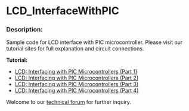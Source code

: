 # LCD_InterfaceWithPIC
<h3>Description:</h3>
Sample code for LCD interface with PIC microcontroller. Please visit our tutorial sites for full explanation and circuit connections. <br/>

<b>Tutorial:</b>
<ul>
<li><a href="http://tutorial.cytron.com.my/2012/02/04/lcd-interfacing-with-pic-microcontrollers-part-1/" target="_blank">LCD: Interfacing with PIC Microcontrollers (Part 1)</a></li>
<li><a href="http://tutorial.cytron.com.my/2012/03/14/lcd-interfacing-with-pic-microcontrollers-part-2/" target="_blank">LCD: Interfacing with PIC Microcontrollers (Part 2)</a></li>
<li><a href="http://tutorial.cytron.com.my/2013/03/19/lcd-interfacing-with-pic-microcontrollers-part-3-%E2%80%93-creating-custom-character/" target="_blank">LCD: Interfacing with PIC Microcontrollers (Part 3)</a></li>
<li><a href="http://tutorial.cytron.com.my/2014/06/05/lcd-interfacing-with-pic-microcontrollers-part-4/" target="_blank">LCD: Interfacing with PIC Microcontrollers (Part 4)</a></li>
</ul>

Welcome to our <a href="http://forum.cytron.com.my/" target="_blank">technical forum</a> for further inquiry.
